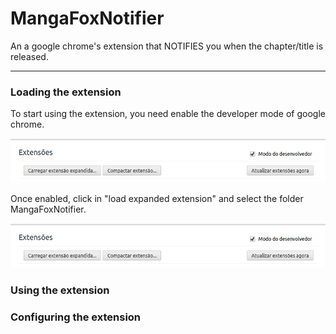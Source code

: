 # MangaFoxNotifier

An a google chrome's extension that NOTIFIES you when the chapter/title is released.

---------------------------------------------

### Loading the extension

To start using the extension, you need enable the developer mode of google chrome. 

![alt tag](https://raw.githubusercontent.com/claudioharu/MangaFoxNotifier/master/modoDesenvolvedor.png)

Once enabled, click in "load expanded extension" and select the folder MangaFoxNotifier.

![alt tag](https://raw.githubusercontent.com/claudioharu/MangaFoxNotifier/master/modoDesenvolvedor.png)

### Using the extension

### Configuring the extension


